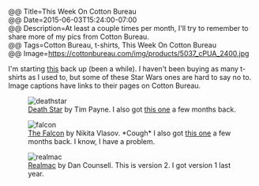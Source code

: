 @@ Title=This Week On Cotton Bureau  
@@ Date=2015-06-03T15:24:00-07:00  
@@ Description=At least a couple times per month, I'll try to remember to share more of my pics from Cotton Bureau.  
@@ Tags=Cotton Bureau, t-shirts, This Week On Cotton Bureau  
@@ Image=https://cottonbureau.com/img/products/5037_cPUA_2400.jpg  

I'm starting [this][theoveranalyzed] back up (been a while). I haven't been buying as many t-shirts as I used to, but some of these Star Wars ones are hard to say no to. Image captions have links to their pages on Cotton Bureau. 

<figure class="wide">
	<img src="http://d.pr/i/1hUxR+" alt="deathstar" />
	<figcaption><a href="https://cottonbureau.com/products/death-star">Death Star</a> by Tim Payne. I also got <a href="https://cottonbureau.com/products/thats-no-moon">this one</a> a few months back.</figcaption>
</figure>

<figure class="wide">
	<img src="http://d.pr/i/b5Ao+" alt="falcon" />
	<figcaption><a href="https://cottonbureau.com/products/the-falcon">The Falcon</a> by Nikita Vlasov. *Cough* I also got <a href="https://cottonbureau.com/products/bucket-of-bolts">this one</a> a few months back. I know, I have a problem.</figcaption>
</figure>

<figure class="wide">
	<img src="http://d.pr/i/BAcT+" alt="realmac" />
	<figcaption><a href="https://cottonbureau.com/products/realmac">Realmac</a> by Dan Counsell. This is version 2. I got version 1 last year.</figcaption>
</figure>

[theoveranalyzed]: http://www.theoveranalyzed.net/2015/2/3/new-from-cotton-bureau